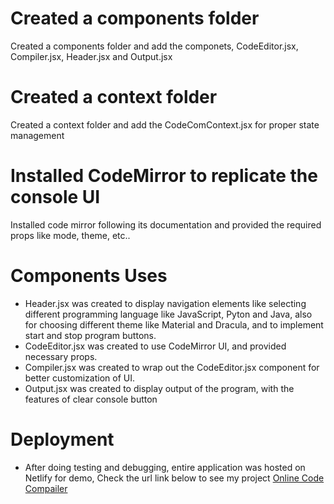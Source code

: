# Created a components folder

Created a components folder and add the componets, CodeEditor.jsx, Compiler.jsx, Header.jsx and Output.jsx

# Created a context folder

Created a context folder and add the CodeComContext.jsx for proper state management

# Installed CodeMirror to replicate the console UI

Installed code mirror following its documentation and provided the required props like mode, theme, etc..

# Components Uses

- Header.jsx was created to display navigation elements like selecting different programming language like JavaScript, Pyton and Java, also for choosing different theme like Material and Dracula, and to implement start and stop program buttons.
- CodeEditor.jsx was created to use CodeMirror UI, and provided necessary props.
- Compiler.jsx was created to wrap out the CodeEditor.jsx component for better customization of UI.
- Output.jsx was created to display output of the program, with the features of clear console button

# Deployment

- After doing testing and debugging, entire application was hosted on Netlify for demo, Check the url link below to see my project <a href="https://bidhan-vrit-cc.netlify.app/ " target="_blank" >Online Code Compailer</a>
